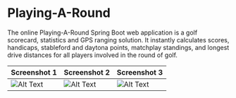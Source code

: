 # Playing-A-Round

The online Playing-A-Round Spring Boot web application is a golf scorecard, statistics and GPS ranging solution. It instantly calculates scores, handicaps, stableford and daytona points, matchplay standings, and longest drive distances for all players involved in the round of golf.

|Screenshot 1|Screenshot 2|Screenshot 3|
|------|--------|-----------|
|![Alt Text](path)|![Alt Text](path)|![Alt Text](path)|


